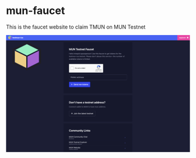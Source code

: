 # mun-faucet
This is the faucet website to claim TMUN on MUN Testnet

![MUN Faucet Website](https://github.com/munblockchain/mun-faucet/blob/90f96e2f5ea5ce4b2bca95de73da311823d40311/faucet.png)

